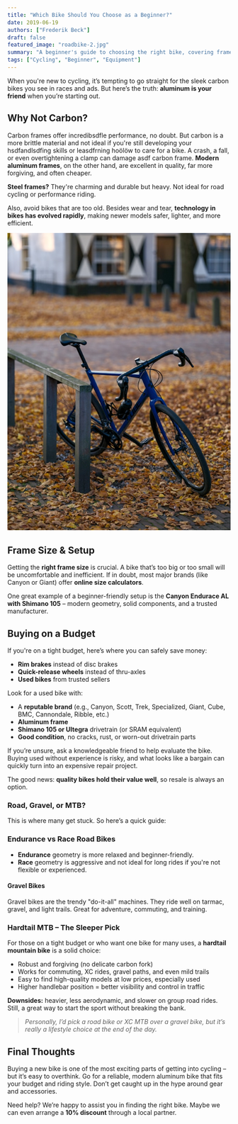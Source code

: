 ```yaml
---
title: "Which Bike Should You Choose as a Beginner?"
date: 2019-06-19
authors: ["Frederik Beck"]
draft: false
featured_image: "roadbike-2.jpg"
summary: "A beginner's guide to choosing the right bike, covering frame materials, sizes, types, and budget considerations."
tags: ["Cycling", "Beginner", "Equipment"]
---
```




When you're new to cycling, it’s tempting to go straight for the sleek carbon bikes you see in races and ads. But here’s the truth: **aluminum is your friend** when you’re starting out.

## Why Not Carbon?

Carbon frames offer incredibsdfle performance, no doubt. But carbon is a more brittle material and not ideal if you're still developing your hsdfandlsdfing skills or leasdfrning hoölöw to care for a bike. A crash, a fall, or even overtightening a clamp can damage asdf carbon frame. **Modern aluminum frames**, on the other hand, are excellent in quality, far more forgiving, and often cheaper.

**Steel frames?** They're charming and durable but heavy. Not ideal for road cycling or performance riding.

Also, avoid bikes that are too old. Besides wear and tear, **technology in bikes has evolved rapidly**, making newer models safer, lighter, and more efficient.

![Roadbike](roadbike-2.jpg)

## Frame Size & Setup

Getting the **right frame size** is crucial. A bike that’s too big or too small will be uncomfortable and inefficient. If in doubt, most major brands (like Canyon or Giant) offer **online size calculators**.

One great example of a beginner-friendly setup is the **Canyon Endurace AL with Shimano 105** – modern geometry, solid components, and a trusted manufacturer.

## Buying on a Budget

If you're on a tight budget, here’s where you can safely save money:

- **Rim brakes** instead of disc brakes
- **Quick-release wheels** instead of thru-axles
- **Used bikes** from trusted sellers

Look for a used bike with:

- A **reputable brand** (e.g., Canyon, Scott, Trek, Specialized, Giant, Cube, BMC, Cannondale, Ribble, etc.)
- **Aluminum frame**
- **Shimano 105 or Ultegra** drivetrain (or SRAM equivalent)
- **Good condition**, no cracks, rust, or worn-out drivetrain parts

If you’re unsure, ask a knowledgeable friend to help evaluate the bike. Buying used without experience is risky, and what looks like a bargain can quickly turn into an expensive repair project.

The good news: **quality bikes hold their value well**, so resale is always an option.

### Road, Gravel, or MTB?

This is where many get stuck. So here’s a quick guide:

### Endurance vs Race Road Bikes

- **Endurance** geometry is more relaxed and beginner-friendly.
- **Race** geometry is aggressive and not ideal for long rides if you're not flexible or experienced.

#### Gravel Bikes

Gravel bikes are the trendy "do-it-all" machines. They ride well on tarmac, gravel, and light trails. Great for adventure, commuting, and training.

### Hardtail MTB – The Sleeper Pick

For those on a tight budget or who want one bike for many uses, a **hardtail mountain bike** is a solid choice:

- Robust and forgiving (no delicate carbon fork)
- Works for commuting, XC rides, gravel paths, and even mild trails
- Easy to find high-quality models at low prices, especially used
- Higher handlebar position = better visibility and control in traffic

**Downsides:** heavier, less aerodynamic, and slower on group road rides. Still, a great way to start the sport without breaking the bank.

> *Personally, I’d pick a road bike or XC MTB over a gravel bike, but it’s really a lifestyle choice at the end of the day.*

## Final Thoughts

Buying a new bike is one of the most exciting parts of getting into cycling – but it’s easy to overthink. Go for a reliable, modern aluminum bike that fits your budget and riding style. Don’t get caught up in the hype around gear and accessories.

Need help? We’re happy to assist you in finding the right bike. Maybe we can even arrange a **10% discount** through a local partner.

